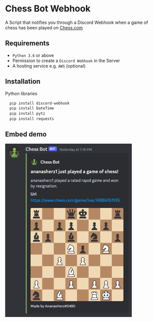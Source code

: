 
# Chess Bot Webhook

A Script that notifies you through a Discord Webhook when a game of chess has been played  on [Chess.com](https://chess.com)
## Requirements

* `Python 3.6` or above
* Permission to create a `Discord Webhook` in the Server
* A hosting service e.g. `AWS` (optional)
## Installation

Python libraries
```bash
  pip install discord-webhook
  pip install DateTime
  pip install pytz
  pip install requests
```
## Embed demo

![Demo](https://github.com/AnanasHerz/Chess-Bot-Webhook/blob/main/demo.png?raw=true)
